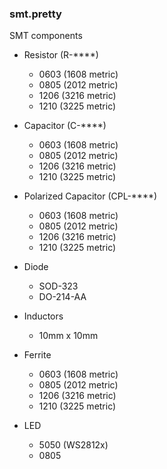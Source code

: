 ### smt.pretty ###

SMT components

* Resistor (R-****)
    - 0603 (1608 metric)
    - 0805 (2012 metric)
    - 1206 (3216 metric)
    - 1210 (3225 metric)

* Capacitor (C-****)
    - 0603 (1608 metric)
    - 0805 (2012 metric)
    - 1206 (3216 metric)
    - 1210 (3225 metric)

* Polarized Capacitor (CPL-****)
    - 0603 (1608 metric)
    - 0805 (2012 metric)
    - 1206 (3216 metric)
    - 1210 (3225 metric)

* Diode
    - SOD-323
    - DO-214-AA

* Inductors
    - 10mm x 10mm 

* Ferrite
    - 0603 (1608 metric)
    - 0805 (2012 metric)
    - 1206 (3216 metric)
    - 1210 (3225 metric)

* LED
    - 5050 (WS2812x)
    - 0805
